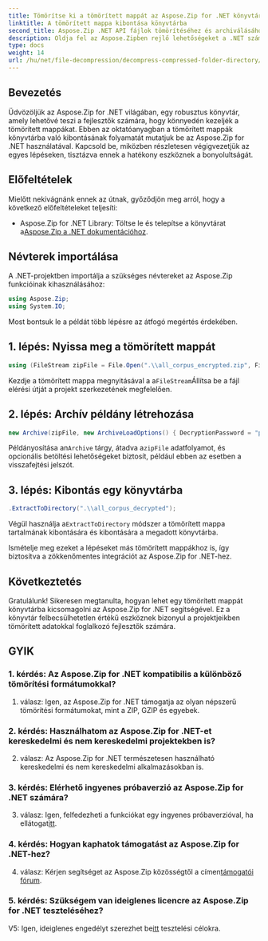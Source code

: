```yaml
---
title: Tömörítse ki a tömörített mappát az Aspose.Zip for .NET könyvtárába
linktitle: A tömörített mappa kibontása könyvtárba
second_title: Aspose.Zip .NET API fájlok tömörítéséhez és archiválásához
description: Oldja fel az Aspose.Zipben rejlő lehetőségeket a .NET számára! Ezzel a lépésenkénti útmutatóval megtudhatja, hogyan bonthatja ki könnyedén a mappákat. Merüljön el a zökkenőmentes tömörítés és extrahálás világában.
type: docs
weight: 14
url: /hu/net/file-decompression/decompress-compressed-folder-directory/
---
```

## Bevezetés

Üdvözöljük az Aspose.Zip for .NET világában, egy robusztus könyvtár, amely lehetővé teszi a fejlesztők számára, hogy könnyedén kezeljék a tömörített mappákat. Ebben az oktatóanyagban a tömörített mappák könyvtárba való kibontásának folyamatát mutatjuk be az Aspose.Zip for .NET használatával. Kapcsold be, miközben részletesen végigvezetjük az egyes lépéseken, tisztázva ennek a hatékony eszköznek a bonyolultságát.

## Előfeltételek

Mielőtt nekivágnánk ennek az útnak, győződjön meg arról, hogy a következő előfeltételeket teljesíti:

-  Aspose.Zip for .NET Library: Töltse le és telepítse a könyvtárat a[Aspose.Zip a .NET dokumentációhoz](https://reference.aspose.com/zip/net/).

## Névterek importálása

A .NET-projektben importálja a szükséges névtereket az Aspose.Zip funkcióinak kihasználásához:

```csharp
using Aspose.Zip;
using System.IO;
```

Most bontsuk le a példát több lépésre az átfogó megértés érdekében.

## 1. lépés: Nyissa meg a tömörített mappát

```csharp
using (FileStream zipFile = File.Open(".\\all_corpus_encrypted.zip", FileMode.Open))
```

 Kezdje a tömörített mappa megnyitásával a a`FileStream`Állítsa be a fájl elérési útját a projekt szerkezetének megfelelően.

## 2. lépés: Archív példány létrehozása

```csharp
new Archive(zipFile, new ArchiveLoadOptions() { DecryptionPassword = "p@s$" })
```

 Példányosítása an`Archive` tárgy, átadva a`zipFile` adatfolyamot, és opcionális betöltési lehetőségeket biztosít, például ebben az esetben a visszafejtési jelszót.

## 3. lépés: Kibontás egy könyvtárba

```csharp
.ExtractToDirectory(".\\all_corpus_decrypted");
```

 Végül használja a`ExtractToDirectory` módszer a tömörített mappa tartalmának kibontására és kibontására a megadott könyvtárba.

Ismételje meg ezeket a lépéseket más tömörített mappákhoz is, így biztosítva a zökkenőmentes integrációt az Aspose.Zip for .NET-hez.

## Következtetés

Gratulálunk! Sikeresen megtanulta, hogyan lehet egy tömörített mappát könyvtárba kicsomagolni az Aspose.Zip for .NET segítségével. Ez a könyvtár felbecsülhetetlen értékű eszköznek bizonyul a projektjeikben tömörített adatokkal foglalkozó fejlesztők számára.

## GYIK

### 1. kérdés: Az Aspose.Zip for .NET kompatibilis a különböző tömörítési formátumokkal?

1. válasz: Igen, az Aspose.Zip for .NET támogatja az olyan népszerű tömörítési formátumokat, mint a ZIP, GZIP és egyebek.

### 2. kérdés: Használhatom az Aspose.Zip for .NET-et kereskedelmi és nem kereskedelmi projektekben is?

2. válasz: Az Aspose.Zip for .NET természetesen használható kereskedelmi és nem kereskedelmi alkalmazásokban is.

### 3. kérdés: Elérhető ingyenes próbaverzió az Aspose.Zip for .NET számára?

 3. válasz: Igen, felfedezheti a funkciókat egy ingyenes próbaverzióval, ha ellátogat[itt](https://releases.aspose.com/).

### 4. kérdés: Hogyan kaphatok támogatást az Aspose.Zip for .NET-hez?

 4. válasz: Kérjen segítséget az Aspose.Zip közösségtől a címen[támogatói fórum](https://forum.aspose.com/c/zip/37).

### 5. kérdés: Szükségem van ideiglenes licencre az Aspose.Zip for .NET teszteléséhez?

 V5: Igen, ideiglenes engedélyt szerezhet be[itt](https://purchase.aspose.com/temporary-license/) tesztelési célokra.